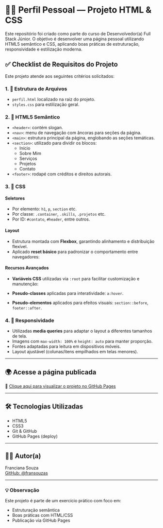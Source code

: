 # 👩‍💻 Perfil Pessoal — Projeto HTML & CSS

Este repositório foi criado como parte do curso de Desenvolvedor(a) Full Stack Júnior. O objetivo é desenvolver uma página pessoal utilizando HTML5 semântico e CSS, aplicando boas práticas de estruturação, responsividade e estilização moderna.

## ✅ Checklist de Requisitos do Projeto

Este projeto atende aos seguintes critérios solicitados:

### 1. 📁 Estrutura de Arquivos

- `perfil.html` localizado na raiz do projeto.
- `styles.css` para estilização geral.

### 2. 🧱 HTML5 Semântico

- `<header>`: contém slogan.
- `<nav>`: menu de navegação com âncoras para seções da página.
- `<main>`: estrutura principal da página, englobando as seções temáticas.
- `<section>`: utilizado para dividir os blocos:
  - Início
  - Sobre Mim
  - Serviços
  - Projetos
  - Contato
- `<footer>`: rodapé com créditos e direitos autorais.

### 3. 🎨 CSS

#### Seletores
- Por elemento: `h1`, `p`, `section` etc.
- Por classe: `.container`, `.skills`, `.projetos` etc.
- Por ID: `#contato`, `#header`, entre outros.

#### Layout
- Estrutura montada com **Flexbox**, garantindo alinhamento e distribuição flexível.
- Aplicado **reset básico** para padronizar o comportamento entre navegadores:


#### Recursos Avançados
- **Variáveis CSS** utilizadas via `:root` para facilitar customização e manutenção:


- **Pseudo-classes** aplicadas para interatividade: `a:hover`.
- **Pseudo-elementos** aplicados para efeitos visuais: `section::before`, `footer::after`.

### 4. 📱 Responsividade

- Utilizadas **media queries** para adaptar o layout a diferentes tamanhos de tela.
- Imagens com `max-width: 100%` e `height: auto` para manter proporção.
- Fontes adaptadas para leitura em dispositivos móveis.
- Layout ajustável (colunas/itens empilhados em telas menores).

---

## 🌍 Acesse a página publicada

🔗 [Clique aqui para visualizar o projeto no GitHub Pages](https://fransouzas.github.io/Perfil-Pessoal/perfil.html)

---

## 🛠️ Tecnologias Utilizadas

- HTML5
- CSS3
- Git & GitHub
- GitHub Pages (deploy)

---

## 🙋‍♀️ Autor(a)

Franciana Souza  
[GitHub: @fransouzas](https://github.com/fransouzas)

---

### 💡 Observação

Este projeto é parte de um exercício prático com foco em:
- Estruturação semântica
- Boas práticas com HTML/CSS
- Publicação via GitHub Pages
